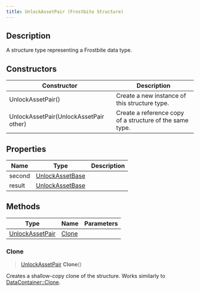 ```yaml
---
title: UnlockAssetPair (Frostbite Structure)
---
```

## Description

A structure type representing a Frostbite data type.

## Constructors

| Constructor                            | Description                                              |
| -------------------------------------- | -------------------------------------------------------- |
| UnlockAssetPair()                      | Create a new instance of this structure type.            |
| UnlockAssetPair(UnlockAssetPair other) | Create a reference copy of a structure of the same type. |

## Properties

| Name   | Type                               | Description |
| ------ | ---------------------------------- | ----------- |
| second | [UnlockAssetBase](UnlockAssetBase) |             |
| result | [UnlockAssetBase](UnlockAssetBase) |             |

## Methods

| Type                               | Name            | Parameters |
| ---------------------------------- | --------------- | ---------- |
| [UnlockAssetPair](UnlockAssetPair) | [Clone](#clone) |            |

### Clone

> [UnlockAssetPair](UnlockAssetPair) **Clone**()

Creates a shallow-copy clone of the structure. Works similarly to [DataContainer::Clone](/vext/ref/cls/shr/datacontainer#clone).
